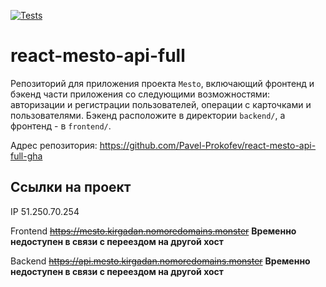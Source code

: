 [![Tests](https://github.com/yandex-praktikum/react-mesto-api-full-gha/actions/workflows/tests.yml/badge.svg)](https://github.com/yandex-praktikum/react-mesto-api-full-gha/actions/workflows/tests.yml)
# react-mesto-api-full
Репозиторий для приложения проекта `Mesto`, включающий фронтенд и бэкенд части приложения со следующими возможностями: авторизации и регистрации пользователей, операции с карточками и пользователями. Бэкенд расположите в директории `backend/`, а фронтенд - в `frontend/`. 

Адрес репозитория: https://github.com/Pavel-Prokofev/react-mesto-api-full-gha

## Ссылки на проект

IP  51.250.70.254

Frontend  ~~https://mesto.kirgadan.nomoredomains.monster~~
**Временно недоступен в связи с переездом на другой хост**

Backend  ~~https://api.mesto.kirgadan.nomoredomains.monster~~
**Временно недоступен в связи с переездом на другой хост**
